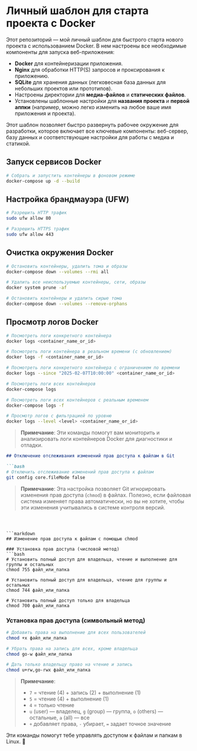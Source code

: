 # Личный шаблон для старта проекта с Docker

Этот репозиторий — мой личный шаблон для быстрого старта нового проекта с использованием Docker. В нем настроены все необходимые компоненты для запуска веб-приложения:

- **Docker** для контейнеризации приложения.
- **Nginx** для обработки HTTP(S) запросов и проксирования к приложению.
- **SQLite** для хранения данных (легковесная база данных для небольших проектов или прототипов).
- Настроены директории для **медиа-файлов** и **статических файлов**.
- Установлены шаблонные настройки для **названия проекта** и **первой аппки** (например, можно легко изменить на любое ваше имя приложения и проекта).

Этот шаблон позволяет быстро развернуть рабочее окружение для разработки, которое включает все ключевые компоненты: веб-сервер, базу данных и соответствующие настройки для работы с медиа и статикой.



## Запуск сервисов Docker
```bash
# Собрать и запустить контейнеры в фоновом режиме
docker-compose up -d --build
```

## Настройка брандмауэра (UFW)
```bash
# Разрешить HTTP трафик
sudo ufw allow 80

# Разрешить HTTPS трафик
sudo ufw allow 443
```

## Очистка окружения Docker
```bash
# Остановить контейнеры, удалить тома и образы
docker-compose down --volumes --rmi all

# Удалить все неиспользуемые контейнеры, сети, образы
docker system prune -af

# Остановить контейнеры и удалить сирые тома
docker-compose down --volumes --remove-orphans
```

## Просмотр логов Docker
```bash
# Посмотреть логи конкретного контейнера
docker logs <container_name_or_id>

# Посмотреть логи контейнера в реальном времени (с обновлением)
docker logs -f <container_name_or_id>

# Посмотреть логи конкретного контейнера с ограничением по времени
docker logs --since "2025-02-07T10:00:00" <container_name_or_id>

# Посмотреть логи всех контейнеров
docker-compose logs

# Посмотреть логи всех контейнеров с реальным временем
docker-compose logs -f

# Просмотр логов с фильтрацией по уровню
docker logs --level <level> <container_name_or_id>
```

> **Примечание**: Эти команды помогут вам мониторить и анализировать логи контейнеров Docker для диагностики и отладки.




```markdown
## Отключение отслеживания изменений прав доступа к файлам в Git

```bash
# Отключить отслеживание изменений прав доступа к файлам
git config core.fileMode false
```

> **Примечание**: Эта настройка позволяет Git игнорировать изменения прав доступа (`chmod`) в файлах. Полезно, если файловая система изменяет права автоматически, но вы не хотите, чтобы эти изменения учитывались в системе контроля версий.
```  



```markdown
## Изменение прав доступа к файлам с помощью chmod

### Установка прав доступа (числовой метод)
```bash
# Установить полный доступ для владельца, чтение и выполнение для группы и остальных
chmod 755 файл_или_папка

# Установить полный доступ для владельца, чтение для группы и остальных
chmod 744 файл_или_папка

# Установить полный доступ только для владельца
chmod 700 файл_или_папка
```

### Установка прав доступа (символьный метод)
```bash
# Добавить права на выполнение для всех пользователей
chmod +x файл_или_папка

# Убрать права на запись для всех, кроме владельца
chmod go-w файл_или_папка

# Дать только владельцу право на чтение и запись
chmod u+rw,go-rwx файл_или_папка
```

> **Примечание**:  
> - `7` = чтение (4) + запись (2) + выполнение (1)  
> - `5` = чтение (4) + выполнение (1)  
> - `4` = только чтение  
> - `u` (user) — владелец, `g` (group) — группа, `o` (others) — остальные, `a` (all) — все  
> - `+` добавляет права, `-` убирает, `=` задает точное значение  

Эти команды помогут тебе управлять доступом к файлам и папкам в Linux. 🚀
